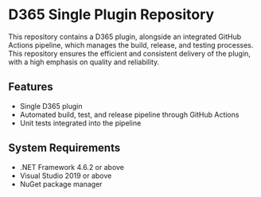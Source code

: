 # D365 Single Plugin Repository

This repository contains a D365 plugin, alongside an integrated GitHub Actions pipeline, which manages the build, release, and testing processes. This repository ensures the efficient and consistent delivery of the plugin, with a high emphasis on quality and reliability.

## Features

- Single D365 plugin
- Automated build, test, and release pipeline through GitHub Actions
- Unit tests integrated into the pipeline

## System Requirements

- .NET Framework 4.6.2 or above
- Visual Studio 2019 or above
- NuGet package manager


